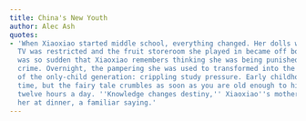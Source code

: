 ```yaml
---
title: China's New Youth
author: Alec Ash
quotes:
- 'When Xiaoxiao started middle school, everything changed. Her dolls were taken away,
  TV was restricted and the fruit storeroom she played in became off bounds. The shift
  was so sudden that Xiaoxiao remembers thinking she was being punished for an unknown
  crime. Overnight, the pampering she was used to transformed into the true legacy
  of the only-child generation: crippling study pressure. Early childhood is a protected
  time, but the fairy tale crumbles as soon as you are old enough to hit the books
  twelve hours a day. ''Knowledge changes destiny,'' Xiaoxiao''s mother used to tell
  her at dinner, a familiar saying.'
---
```

